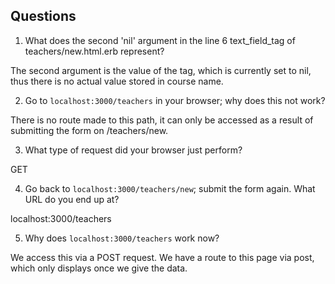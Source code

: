 ## Questions

1. What does the second 'nil' argument in the line 6 text_field_tag of teachers/new.html.erb represent?

The second argument is the value of the tag, which is currently set to nil, thus there is no actual value stored in course name. 

2. Go to `localhost:3000/teachers` in your browser; why does this not work?

There is no route made to this path, it can only be accessed as a result of submitting the form on /teachers/new.

3. What type of request did your browser just perform?

GET

4. Go back to `localhost:3000/teachers/new`; submit the form again. What URL do you end up at?

localhost:3000/teachers


5. Why does `localhost:3000/teachers` work now?

We access this via a POST request. We have a route to this page via post, which only displays once we give the data.
